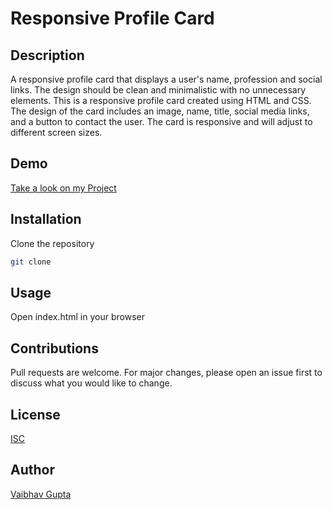 # Responsive Profile Card

## Description
A responsive profile card that displays a user's name, profession and social links. The design should be clean and minimalistic with no unnecessary elements.
This is a responsive profile card created using HTML and CSS. The design of the card includes an image, name, title, social media links,
and a button to contact the user. The card is responsive and will adjust to different screen sizes.

## Demo
<a href = "https://vaibhavgupta03.github.io/responsive-profile-card/" target = "_blank">Take a look on my Project</a>

## Installation
Clone the repository
```bash
git clone
```
## Usage
Open index.html in your browser

## Contributions
Pull requests are welcome. For major changes, please open an issue first to discuss what you would like to change.

## License
[ISC](https://opensource.org/licenses/ISC)

## Author
[Vaibhav Gupta](https://twitter.com/vaibhavgupta090)
